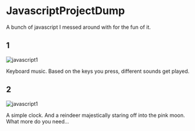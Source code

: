 # JavascriptProjectDump


A bunch of javascript I messed around with for the fun of it. 

<h2>1</h2>
<img src="https://i.imgur.com/MZO6lRR.gif" alt="javascript1">

Keyboard music. Based on the keys you press, different sounds get played. 

<h2>2</h2><img src="https://i.imgur.com/W2Eet0I.gif" alt="javascript1">

A simple clock. And a reindeer majestically staring off into the pink moon. What more do you need...

